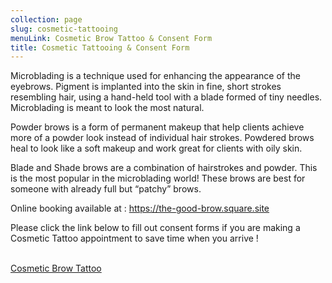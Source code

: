 ```yaml
---
collection: page
slug: cosmetic-tattooing
menuLink: Cosmetic Brow Tattoo & Consent Form
title: Cosmetic Tattooing & Consent Form
---
```

Microblading is a technique used for enhancing the appearance of the eyebrows. Pigment is implanted into the skin in fine, short strokes resembling hair, using a hand-held tool with a blade formed of tiny needles. Microblading is meant to look the most natural.

Powder brows is a form of permanent makeup that help clients achieve more of a powder look instead of individual hair strokes. Powdered brows heal to look like a soft makeup and work great for clients with oily skin.

Blade and Shade brows are a combination of hairstrokes and powder. This is the most popular in the microblading world! These brows are best for someone with already full but “patchy” brows.

Online booking available at :     https://the-good-brow.square.site



Please click the link below to fill out consent forms if you are making a Cosmetic Tattoo appointment to save time when you arrive !

 \
<a href="javascript:void( window.open( 'https://form.jotform.com/213395459142156', 'blank', 'scrollbars=yes, toolbar=no, width=700, height=500' ) ) "> Cosmetic Brow Tattoo </a>